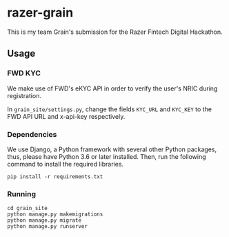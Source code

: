 # razer-grain

This is my team Grain's submission for the Razer Fintech Digital Hackathon. 

## Usage

### FWD KYC

We make use of FWD's eKYC API in order to verify the user's NRIC during registration.

In ```grain_site/settings.py```, change the fields ```KYC_URL``` and ```KYC_KEY``` to the FWD API URL and x-api-key respectively.

### Dependencies

We use Django, a Python framework with several other Python packages, thus, please have Python 3.6 or later installed. 
Then, run the following command to install the required libraries.

```shell
pip install -r requirements.txt
```

### Running

```shell
cd grain_site
python manage.py makemigrations
python manage.py migrate
python manage.py runserver
```